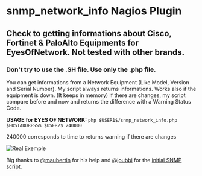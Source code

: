 # snmp_network_info Nagios Plugin
## Check to getting informations about Cisco, Fortinet & PaloAlto Equipments for EyesOfNetwork. Not tested with other brands.

### Don't try to use the .SH file. Use only the .php file.

You can get informations from a Network Equipment (Like Model, Version and Serial Number).
My script always returns informations. Works also if the equipment is down. (It keeps in memory)
If there are changes, my script compare before and now and returns the difference with a Warning Status Code.


<b>USAGE for EYES OF NETWORK: </b>
`php $USER1$/snmp_network_info.php $HOSTADDRESS$ $USER2$ 240000`

240000 corresponds to time to returns warning if there are changes

![Real Exemple](https://i.imgur.com/OMiEaTh.png)

Big thanks to <a href="https://github.com/maubertin">@maubertin</a> for his help and <a href="https://github.com/joubbi">@joubbi</a> for the <a href="https://github.com/joubbi/snmp_cisco_info">initial SNMP script</a>.
